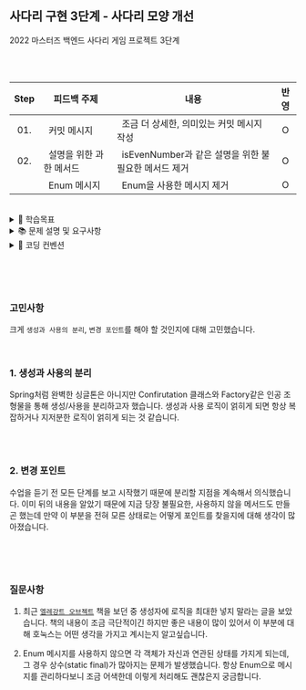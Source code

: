 ## 사다리 구현 3단계 - 사다리 모양 개선

2022 마스터즈 백엔드 사다리 게임 프로젝트 3단계

<br/><br/>

| Step  |<center>피드백 주제</center>|<center>내용</center>|<center>반영</center>|                                                        
|:-----:|:--------------------|:--------------------|:-----:|
|  01.  | &nbsp; 커밋 메시지     | &nbsp; 조금 더 상세한, 의미있는 커밋 메시지 작성|O|
|  02.  | &nbsp; 설명을 위한 과한 메서드| &nbsp; isEvenNumber과 같은 설명을 위한 불필요한 메서드 제거|O|
|       | &nbsp; Enum 메시지          | &nbsp; Enum을 사용한 메시지 제거|O|

<br/>

<details>
<summary>📝 학습목표</summary>
<div markdown="1">
<br/>

## 📝 Step03. 학습목표

- List와 ArrayList의 사용법을 익힌다.
- 주어진 요구사항을 코드로 구현할 수 있다.

<br/>

</div>
</details>


<details>
<summary>📚 문제 설명 및 요구사항</summary>
<div markdown="2">
<br/>

## ✍🏻 기능 요구사항

1. 사다리 게임에 참여하는 플레이어의 이름을 최대 5글자까지 부여할 수 있다.
2. 사다리 출력시 이름도 같이 출력한다.
3. 사람 이름은 쉼표(,)를 기준으로 구분한다.
4. 사람 이름을 5자 기준으로 출력하기 때문에 사다리 폭도 넓어져야 한다.
5. 사다리 타기가 정상적으로 동작하려면 라인이 겹치지 않도록 해야 한다.
6. `|-----|-----|` 모양과 같이 가로 라인이 겹치는 경우 어느 방향으로 이동할지 결정할 수 없다.

<br/><br/>

## 💻 프로그래밍 요구사항

1. 메소드의 크기가 최대 10라인을 넘지 않도록 구현한다.

2. method가 한 가지 일만 하도록 최대한 작게 만들어라.

3. indent(들여쓰기) depth를 2단계에서 1단계로 줄여라.

    - depth의 경우 if문을 사용하는 경우 1단계의 depth가 증가한다. if문 안에 while문을 사용한다면 depth가 2단계가 된다.

4. else를 사용하지 마라.
5. 배열 대신 ArrayList와 Generic을 활용해 구현한다.
   <br/>

<br/>

</div>
</details>

<details>
<summary>📌 코딩 컨벤션</summary>
<div markdown="3">
<br/>

## 📌 코딩 컨벤션

- `기능 단위로 커밋`하며, 구현의 의미가 명확하게 전달되도록 커밋 메시지를 작성한다.<br/>
- 커밋은 -m 사용을 `지양`하며, 구체적 내용을 기록한다.

- `readme를 상세히 작성`한다.<br/>
    - `전체 프로젝트의 구조를 설명`한다.
    - 각 `패키지`와 `클래스, 메서드의 기능을 상세히 설명`한다.
    - (가능하다면) 패키지/클래스의 `역할과 책임을 명확하게 분리`한다.
    - 변수명은 문맥에 맞게 가장 보편적으로, 메서드명은 `무엇을 하는지를 명확히` 나타낸다.
    - 필요에 따라 그림과 PPT, 학습내용을 첨부해 `알기 쉽게 작성`한다.
    - 테스트 케이스를 기록하며 석연치 않은 부분을 매번 체크한다.

- 메서드의 크기가 최대 10라인을 넘지 않도록 구현한다. <br/>
    - 한 메서드에는 가급적 `두 단계 이내`의 들여쓰기를 한다.
- 메서드가 한 가지 일만 하도록 최대한 작게 만들어라. <br/>
- 무분별한 static의 사용을 최대한 `지양`한다.
- else 예약어를 `지양`한다.
- 들여쓰기(indent) depth를 2단계에서 1단계로 줄여라.
    - 함수나 메소드의 들여쓰기를 가능하면 적게(3단계까지만) 할 수 있도록 노력한다.
- 구현 순서를 고려하면서 프로그래밍한다.
- naming convention을 지키면서 프로그래밍한다.

```javascript
 function main() {
    for (i = 0; i < 10; i++) { // 들여쓰기 1단계
        if (i == 2) { // 들여쓰기 2단계
            return; // 들여쓰기 3단계
        }
    }
}
```

<br/>

</div>
</details>



<br/><br/><br/>

### 고민사항

크게 `생성과 사용의 분리`, `변경 포인트`를 해야 할 것인지에 대해 고민했습니다.

<br/>

### 1. 생성과 사용의 분리

Spring처럼 완벽한 싱글톤은 아니지만 Confirutation 클래스와 Factory같은 인공 조형물을 통해 생성/사용을 분리하고자 했습니다. 생성과 사용 로직이 얽히게 되면 항상 복잡하거나 지저분한 로직이
얽히게 되는 것 같습니다.

<br/><br/>

### 2. 변경 포인트

수업을 듣기 전 모든 단계를 보고 시작했기 때문에 분리할 지점을 계속해서 의식했습니다. 이미 뒤의 내용을 알았기 때문에 지금 당장 불필요한, 사용하지 않을 메서드도 만들곤 했는데 만약 이 부분을 전혀 모른 상태로는
어떻게 포인트를 찾을지에 대해 생각이 많아졌습니다.

<br/><br/><br/>

### 질문사항

1. 최근 [`엘레강트 오브젝트`](http://www.yes24.com/Product/Goods/96193044) 책을 보던 중 생성자에 로직을 최대한 넣지 말라는 글을 보았습니다. 책의 내용이 조금 극단적이긴
   하지만 좋은 내용이 많이 있어서 이 부분에 대해 호눅스는 어떤 생각을 가지고 계시는지 알고싶습니다.


2. Enum 메시지를 사용하지 않으면 각 객체가 자신과 연관된 상태를 가지게 되는데, 그 경우 상수(static final)가 많아지는 문제가 발생했습니다. 항상 Enum으로 메시지를 관리하다보니 조금 어색한데
   이렇게 처리해도 괜찮은지 궁금합니다.

<br/><br/><br/>
